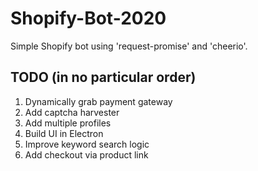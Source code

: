 # Shopify-Bot-2020
Simple Shopify bot using 'request-promise' and 'cheerio'.
## TODO (in no particular order)
1. Dynamically grab payment gateway
2. Add captcha harvester
3. Add multiple profiles
4. Build UI in Electron
5. Improve keyword search logic
6. Add checkout via product link
